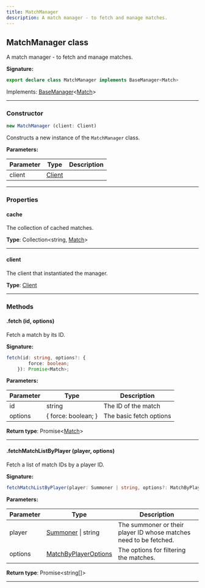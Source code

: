 ```yaml
---
title: MatchManager
description: A match manager - to fetch and manage matches.
---
```


## MatchManager class

A match manager - to fetch and manage matches.

**Signature:**

```ts
export declare class MatchManager implements BaseManager<Match> 
```

Implements: [BaseManager](/shieldbow/api/BaseManager.html)<[Match](/shieldbow/api/Match.html)>

---

### Constructor

```ts
new MatchManager (client: Client)
```

Constructs a new instance of the `MatchManager` class.

**Parameters:**

| Parameter | Type | Description |
| --------- | ---- | ----------- |
| client | [Client](/shieldbow/api/Client.html) |  |
---

### Properties

#### cache

The collection of cached matches.



**Type**: Collection\<string, [Match](/shieldbow/api/Match.html)\>

---

#### client

The client that instantiated the manager.



**Type**: [Client](/shieldbow/api/Client.html)

---

### Methods

#### .fetch (id, options)

Fetch a match by its ID.




**Signature:**

```ts
fetch(id: string, options?: {
        force: boolean;
    }): Promise<Match>;
```

**Parameters:**

| Parameter | Type | Description |
| --------- | ---- | ----------- |
| id | string | The ID of the match |
| options | {         force: boolean;     } | The basic fetch options |

**Return type**: Promise\<[Match](/shieldbow/api/Match.html)\>

---

#### .fetchMatchListByPlayer (player, options)

Fetch a list of match IDs by a player ID.




**Signature:**

```ts
fetchMatchListByPlayer(player: Summoner | string, options?: MatchByPlayerOptions): Promise<string[]>;
```

**Parameters:**

| Parameter | Type | Description |
| --------- | ---- | ----------- |
| player | [Summoner](/shieldbow/api/Summoner.html) \| string | The summoner or their player ID whose matches need to be fetched. |
| options | [MatchByPlayerOptions](/shieldbow/api/MatchByPlayerOptions.html) | The options for filtering the matches. |

**Return type**: Promise\<string[]\>

---


